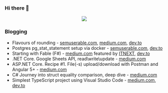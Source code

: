 ### Hi there 👋

<p align="center">
  <img src="https://github-readme-stats.vercel.app/api?username=semuserable&count_private=true&show_icons=true&hide_title=true">
</p>

<!--
**semuserable/semuserable** is a ✨ _special_ ✨ repository because its `README.md` (this file) appears on your GitHub profile.

Here are some ideas to get you started:

- 🔭 I’m currently working on ...
- 🌱 I’m currently learning ...
- 👯 I’m looking to collaborate on ...
- 🤔 I’m looking for help with ...
- 💬 Ask me about ...
- 📫 How to reach me: ...
- 😄 Pronouns: ...
- ⚡ Fun fact: ...
-->

### Blogging

* Flavours of rounding - [semuserable.com](https://semuserable.com/2021/08/20/flavours-of-rounding/), [medium.com](https://medium.com/@semuserable/flavours-of-rounding-aeaa5b2ef7ce), [dev.to](https://dev.to/semuserable/flavours-of-rounding-42e0)
* Postgres pg_stat_statement setup via docker - [semuserable.com](https://semuserable.com/2020/01/27/postgres-pg-stat-statement-via-docker/), [dev.to](https://dev.to/semuserable/postgres-pgstatstatement-setup-via-docker-3pkn)
* Starting with Fable (F#) - [medium.com](https://medium.com/itnext/starting-with-fable-f-83846ab790ad) featured by [ITNEXT](https://itnext.io/), [dev.to](https://dev.to/semuserable/starting-with-fable-f-kbi)
* .NET Core. Google Sheets API, read\write\update - [medium.com](https://medium.com/@semuserable/net-core-google-sheets-api-read-write-5edd919868e3)
* ASP.NET Core. Recipe #1. File(-s) upload/download with Postman and Angular 5+ - [medium.com](https://medium.com/@semuserable/asp-net-core-recipe-1-file-s-upload-download-with-postman-and-angular-5-66f430118c1d)
* C# Journey into struct equality comparison, deep dive - [medium.com](https://medium.com/@semuserable/c-journey-into-struct-equality-comparison-deep-dive-9693f74562f1)
* Simplest TypeScript project using Visual Studio Code - [medium.com](https://medium.com/@semuserable/simplest-typescript-with-visual-studio-code-e42843fe437), [dev.to](https://dev.to/semuserable/simplest-typescript-project-using-visual-studio-code-1lgl)
